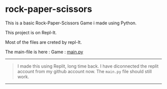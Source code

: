 # rock-paper-scissors
This is a basic Rock-Paper-Scissors Game i made using Python.

This project is on Repl-It.

Most of the files are creted by repl-It.

The main-file is here :
Game : [main.py](main.py)

***

> I made this using Replit, long time back. I have diconnected the replit account from my github account now. The `main.py` file should still work.

***
